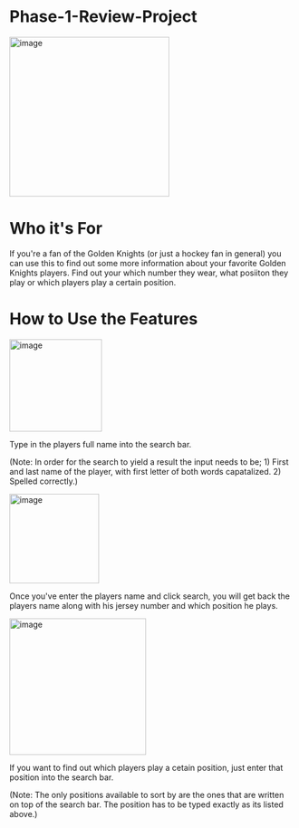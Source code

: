 # Phase-1-Review-Project

<img width="282" alt="image" src="https://github.com/Motty-har/phase-1-review-project/assets/126115373/5b6c5b26-ae25-46e8-a88e-218699424299">



# Who it's For
If you're a fan of the Golden Knights (or just a hockey fan in general) you can use this to find out some more information about your favorite Golden Knights players.
Find out your which number they wear, what posiiton they play or which players play a certain position.

# How to Use the Features
<img width="163" alt="image" src="https://github.com/Motty-har/phase-1-review-project/assets/126115373/6fcacc5f-f993-461d-a760-bcfe22586815">


Type in the players full name into the search bar.


(Note: In order for the search to yield a result the input needs to be; 1) First and last name of the player, with first letter of both words capatalized. 2) Spelled correctly.)

<img width="158" alt="image" src="https://github.com/Motty-har/phase-1-review-project/assets/126115373/b14b582a-67e9-475a-957a-716ca6cc36f5">


Once you've enter the players name and click search, you will get back the players name along with his jersey number and which position he plays.

<img width="241" alt="image" src="https://github.com/Motty-har/phase-1-review-project/assets/126115373/2cecc337-9874-46d9-9cc1-9b8d9cd00f2f">

If you want to find out which players play a cetain position, just enter that position into the search bar. 

(Note: The only positions available to sort by are the ones that are written on top of the search bar. The position has to be typed exactly as its listed above.)








